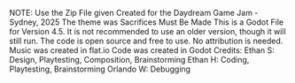 NOTE: Use the Zip File given
Created for the Daydream Game Jam - Sydney, 2025
The theme was Sacrifices Must Be Made
This is a Godot File for Version 4.5. It is not recommended to use an older version, though it will still run.
The code is open source and free to use. No attribution is needed.
Music was created in flat.io
Code was created in Godot
Credits:
Ethan S: Design, Playtesting, Composition, Brainstorming
Ethan H: Coding, Playtesting, Brainstorming
Orlando W: Debugging
